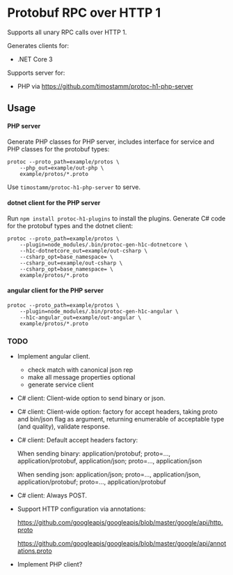 Protobuf RPC over HTTP 1
========================

Supports all unary RPC calls over HTTP 1. 

Generates clients for:
- .NET Core 3

Supports server for:
- PHP via https://github.com/timostamm/protoc-h1-php-server



## Usage

#### PHP server

Generate PHP classes for PHP server, includes interface for service 
and PHP classes for the protobuf types:

```shell script
protoc --proto_path=example/protos \
    --php_out=example/out-php \
    example/protos/*.proto
```

Use `timostamm/protoc-h1-php-server` to serve.
 

#### dotnet client for the PHP server

Run `npm install protoc-h1-plugins` to install the plugins. 
Generate C# code for the protobuf types and the dotnet client:

```shell script
protoc --proto_path=example/protos \
    --plugin=node_modules/.bin/protoc-gen-h1c-dotnetcore \
    --h1c-dotnetcore_out=example/out-csharp \
    --csharp_opt=base_namespace= \
    --csharp_out=example/out-csharp \
    --csharp_opt=base_namespace= \
    example/protos/*.proto
```


#### angular client for the PHP server


```shell script
protoc --proto_path=example/protos \
    --plugin=node_modules/.bin/protoc-gen-h1c-angular \
    --h1c-angular_out=example/out-angular \
    example/protos/*.proto
```



### TODO


* Implement angular client.
    - check match with canonical json rep 
    - make all message properties optional
    - generate service client


* C# client: Client-wide option to send binary or json.

* C# client: Client-wide option: factory for accept headers, taking proto and bin/json flag as argument, returning enumerable of acceptable type (and quality), validate response. 

* C# client: Default accept headers factory: 
  
  When sending binary: application/protobuf; proto=..., application/protobuf, application/json; proto=..., application/json
  
  When sending json: application/json; proto=..., application/json, application/protobuf; proto=..., application/protobuf

* C# client: Always POST.

* Support HTTP configuration via annotations:
  
  https://github.com/googleapis/googleapis/blob/master/google/api/http.proto
  
  https://github.com/googleapis/googleapis/blob/master/google/api/annotations.proto

* Implement PHP client? 
